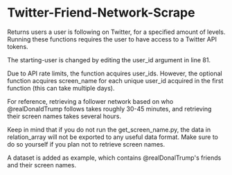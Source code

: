# Twitter-Friend-Network-Scrape
Returns users a user is following on Twitter, for a specified amount of levels. Running these functions requires the user to have access to a Twitter API tokens.

The starting-user is changed by editing the user_id argument in line 81.

Due to API rate limits, the function acquires user_ids. However, the optional function acquires screen_name for each unique user_id acquired in the first function (this can take multiple days). 

For reference, retrieving a follower network based on who @realDonaldTrump follows takes roughly 30-45 minutes, and retrieving their screen names takes several hours. 

Keep in mind that if you do not run the get_screen_name.py, the data in relation_array will not be exported to any useful data format. Make sure to do so yourself if you plan not to retrieve screen names.

A dataset is added as example, which contains @realDonalTrump's friends and their screen names. 
